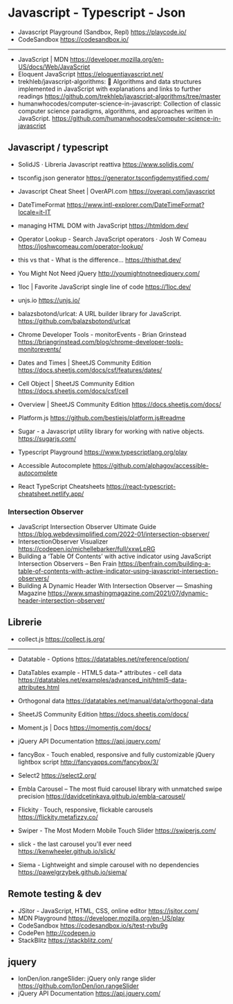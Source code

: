 # Javascript - Typescript - Json

* Javascript Playground (Sandbox, Repl) <https://playcode.io/>
* CodeSandbox <https://codesandbox.io/>
  
***

* JavaScript | MDN <https://developer.mozilla.org/en-US/docs/Web/JavaScript>
* Eloquent JavaScript <https://eloquentjavascript.net/>
* trekhleb/javascript-algorithms: 📝 Algorithms and data structures implemented in JavaScript with explanations and links to further readings <https://github.com/trekhleb/javascript-algorithms/tree/master>
* humanwhocodes/computer-science-in-javascript: Collection of classic computer science paradigms, algorithms, and approaches written in JavaScript. <https://github.com/humanwhocodes/computer-science-in-javascript>

## Javascript / typescript


* SolidJS · Libreria Javascript reattiva <https://www.solidjs.com/>
* tsconfig.json generator <https://generator.tsconfigdemystified.com/>
* Javascript Cheat Sheet | OverAPI.com <https://overapi.com/javascript>
* DateTimeFormat <https://www.intl-explorer.com/DateTimeFormat?locale=it-IT>
* managing HTML DOM with JavaScript <https://htmldom.dev/>
* Operator Lookup - Search JavaScript operators · Josh W Comeau <https://joshwcomeau.com/operator-lookup/>
* this vs that - What is the difference... <https://thisthat.dev/>
* You Might Not Need jQuery <http://youmightnotneedjquery.com/>
* 1loc | Favorite JavaScript single line of code <https://1loc.dev/>
* unjs.io <https://unjs.io/> 
* balazsbotond/urlcat: A URL builder library for JavaScript. <https://github.com/balazsbotond/urlcat>
* Chrome Developer Tools - monitorEvents - Brian Grinstead <https://briangrinstead.com/blog/chrome-developer-tools-monitorevents/>
* Dates and Times | SheetJS Community Edition <https://docs.sheetjs.com/docs/csf/features/dates/>
* Cell Object | SheetJS Community Edition <https://docs.sheetjs.com/docs/csf/cell>
* Overview | SheetJS Community Edition <https://docs.sheetjs.com/docs/>
* Platform.js <https://github.com/bestiejs/platform.js#readme>

* Sugar - a Javascript utility library for working with native objects. <https://sugarjs.com/>
* Typescript Playground <https://www.typescriptlang.org/play>
* Accessible Autocomplete <https://github.com/alphagov/accessible-autocomplete>
* React TypeScript Cheatsheets <https://react-typescript-cheatsheet.netlify.app/>

### Intersection Observer
* JavaScript Intersection Observer Ultimate Guide <https://blog.webdevsimplified.com/2022-01/intersection-observer/>
* IntersectionObserver Visualizer <https://codepen.io/michellebarker/full/xxwLpRG>
* Building a ‘Table Of Contents’ with active indicator using JavaScript Intersection Observers – Ben Frain <https://benfrain.com/building-a-table-of-contents-with-active-indicator-using-javascript-intersection-observers/>
* Building A Dynamic Header With Intersection Observer — Smashing Magazine <https://www.smashingmagazine.com/2021/07/dynamic-header-intersection-observer/>



## Librerie
* collect.js <https://collect.js.org/>

***

* Datatable - Options <https://datatables.net/reference/option/>
* DataTables example - HTML5 data-* attributes - cell data <https://datatables.net/examples/advanced_init/html5-data-attributes.html>
* Orthogonal data <https://datatables.net/manual/data/orthogonal-data>

* SheetJS Community Edition <https://docs.sheetjs.com/docs/> 
* Moment.js | Docs <https://momentjs.com/docs/>
* jQuery API Documentation <https://api.jquery.com/>
* fancyBox - Touch enabled, responsive and fully customizable jQuery lightbox script <http://fancyapps.com/fancybox/3/>
* Select2 <https://select2.org/>
* Embla Carousel – The most fluid carousel library with unmatched swipe precision <https://davidcetinkaya.github.io/embla-carousel/>
* Flickity · Touch, responsive, flickable carousels <https://flickity.metafizzy.co/>
* Swiper - The Most Modern Mobile Touch Slider <https://swiperjs.com/>
* slick - the last carousel you'll ever need <https://kenwheeler.github.io/slick/>
* Siema - Lightweight and simple carousel with no dependencies <https://pawelgrzybek.github.io/siema/>


## Remote testing & dev
* JSitor - JavaScript, HTML, CSS, online editor <https://jsitor.com/>
* MDN Playground <https://developer.mozilla.org/en-US/play>
* CodeSandbox <https://codesandbox.io/s/test-rvbu9g>
* CodePen <http://codepen.io>
* StackBlitz <https://stackblitz.com/>



## jquery
* IonDen/ion.rangeSlider: jQuery only range slider <https://github.com/IonDen/ion.rangeSlider>
* jQuery API Documentation <https://api.jquery.com/>
